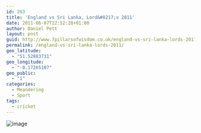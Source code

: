 ```yaml
---
id: 203
title: 'England vs Sri Lanka, Lord&#8217;s 2011'
date: 2011-06-07T22:52:28+01:00
author: Daniel Pett
layout: post
guid: http://www.7pillarsofwisdom.co.uk/england-vs-sri-lanka-lords-2011/
permalink: /england-vs-sri-lanka-lords-2011/
geo_latitude:
  - "51.52883731"
geo_longitude:
  - "-0.17265107"
geo_public:
  - "1"
categories:
  - Meandering
  - Sport
tags:
  - cricket
---
```

<img style="display:block;margin-right:auto;margin-left:auto;" alt="image" src="http://35.176.43.170/wp-content/uploads/2011/06/wpid-IMAG0172.jpg" />

<div id="geo-post-203" class="geo geo-post" style="display: none">
  <span class="latitude">51.5288373</span><span class="longitude">-0.1726511</span>
</div>